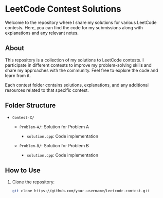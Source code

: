 # LeetCode Contest Solutions

Welcome to the repository where I share my solutions for various LeetCode contests. Here, you can find the code for my submissions along with explanations and any relevant notes.


## About

This repository is a collection of my solutions to LeetCode contests. I participate in different contests to improve my problem-solving skills and share my approaches with the community. Feel free to explore the code and learn from it.


Each contest folder contains solutions, explanations, and any additional resources related to that specific contest.

## Folder Structure

- `Contest-X/`
  - `Problem-A/`: Solution for Problem A
    - `solution.cpp`: Code implementation
   
  - `Problem-B/`: Solution for Problem B
    - `solution.cpp`: Code implementation
  


## How to Use

1. Clone the repository:

   ```bash
   git clone https://github.com/your-username/Leetcode-contest.git
